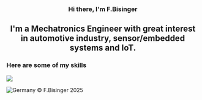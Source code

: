 <h3 align="center">
    Hi there, I'm F.Bisinger
</h3>

<h2 align="center">
I'm a Mechatronics Engineer with great interest in automotive industry, sensor/embedded systems and IoT.
</h2>

### Here are some of my skills
[![](https://skillicons.dev/icons?i=arduino,bash,c,cpp,css,docker,git,github,html,idea,java,js,latex,linux,matlab,maven,mysql,ps,php,py,flask,anaconda,pycharm,qt,raspberrypi,stackoverflow,visualstudio,vscode,autocad,blender)]()

![Germany](https://raw.githubusercontent.com/stevenrskelton/flag-icon/master/png/16/country-4x3/de.png "Germany")
© F.Bisinger 2025